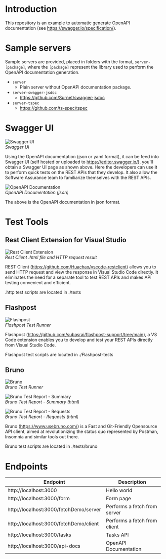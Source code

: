 # Introduction
This repository is an example to automatic generate OpenAPI documentation (see https://swagger.io/specification/).

# Sample servers
Sample servers are provided, placed in folders with the format, `server-[package]`, where the `[package]` represent the library used to perform the OpenAPI documentation generation.

- `server`
  - Plain server without OpenAPI documentation package.
- `server-swagger-jsdoc`
  - https://github.com/Surnet/swagger-jsdoc
- `server-tspec`
  - https://github.com/ts-spec/tspec

# Swagger UI
![Swagger UI](./images/swaggerui.png)  
*Swagger UI*

Using the OpenAPI documentation (json or yaml format), it can be feed into Swagger UI (self hosted or uploaded to https://editor.swagger.io/), you'll obtain a Swagger UI page as shown above. Here the developers can use it to perform quick tests on the REST APIs that they develop. It also allow the Software Assurance team to familiarize themselves with the REST APIs.

![OpenAPI Documentation](./images/openapi_doc.png)  
*OpenAPI Documentation (json)*

The above is the OpenAPI documentation in json format.

# Test Tools
## Rest Client Extension for Visual Studio

![Rest Client Extension](./images/rest_client_extension.png)  
*Rest Client .html file and HTTP request result*

REST Client (https://github.com/Huachao/vscode-restclient) allows you to send HTTP request and view the response in Visual Studio Code directly. It eliminates the need for a separate tool to test REST APIs and makes API testing convenient and efficient.

.http test scripts are located in ./tests

## Flashpost

![Flashpost](./images/flashpost.png)  
*Flashpost Test Runner*

Flashpost (https://github.com/subasraj/flashpost-support/tree/main), a VS Code extension enables you to develop and test your REST APIs directly from Visual Studio Code.

Flashpost test scripts are located in ./Flashpost-tests

## Bruno
![Bruno](./images/bruno.png)  
*Bruno Test Runner*

![Bruno Test Report - Summary](./images/bruno_test_report_summary.png)  
*Bruno Test Report - Summary (html)*


![Bruno Test Report - Requests](./images/bruno_test_report_requests.png)  
*Bruno Test Report - Requests (html)*

Bruno (https://www.usebruno.com/) is a Fast and Git-Friendly Opensource API client, aimed at revolutionizing the status quo represented by Postman, Insomnia and similar tools out there.

Bruno test scripts are located in ./tests/bruno

# Endpoints

| Endpoint                                | Description                   |
| ---                                     | ---                           |
| http://localhost:3000                   | Hello world                   |
| http://localhost:3000/form              | Form page                     |
| http://localhost:3000/fetchDemo/server  | Performs a fetch from server  |
| http://localhost:3000/fetchDemo/client  | Performs a fetch from client  |
| http://localhost:3000/tasks             | Tasks API                     |
| http://localhost:3000/api-docs          | OpenAPI Documentation         |

